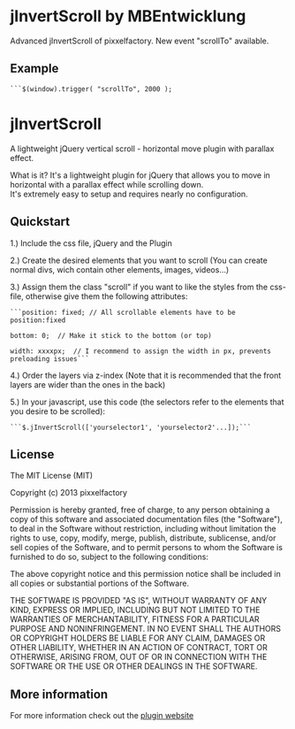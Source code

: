 jInvertScroll by MBEntwicklung
=============

Advanced jInvertScroll of pixxelfactory. New event "scrollTo" available.

Example
-------

    ```$(window).trigger( "scrollTo", 2000 );



jInvertScroll
=============

A lightweight jQuery vertical scroll - horizontal move plugin with parallax effect.

What is it?
It's a lightweight plugin for jQuery that allows you to move in horizontal with a parallax effect while scrolling down.<br/>
It's extremely easy to setup and requires nearly no configuration.

Quickstart
----------

1.) Include the css file, jQuery and the Plugin

2.) Create the desired elements that you want to scroll (You can create normal divs, wich contain other elements, images, videos...)

3.) Assign them the class "scroll" if you want to like the styles from the css-file, otherwise give them the following attributes:

    ```position: fixed;	// All scrollable elements have to be position:fixed
    
    bottom: 0;	// Make it stick to the bottom (or top)
    
    width: xxxxpx;	// I recommend to assign the width in px, prevents preloading issues```

4.) Order the layers via z-index (Note that it is recommended that the front layers are wider than the ones in the back)

5.) In your javascript, use this code (the selectors refer to the elements that you desire to be scrolled):

    ```$.jInvertScroll(['yourselector1', 'yourselector2'...]);```


License
-------

The MIT License (MIT)

Copyright (c) 2013 pixxelfactory

Permission is hereby granted, free of charge, to any person obtaining a copy
of this software and associated documentation files (the "Software"), to deal
in the Software without restriction, including without limitation the rights
to use, copy, modify, merge, publish, distribute, sublicense, and/or sell
copies of the Software, and to permit persons to whom the Software is
furnished to do so, subject to the following conditions:

The above copyright notice and this permission notice shall be included in
all copies or substantial portions of the Software.

THE SOFTWARE IS PROVIDED "AS IS", WITHOUT WARRANTY OF ANY KIND, EXPRESS OR
IMPLIED, INCLUDING BUT NOT LIMITED TO THE WARRANTIES OF MERCHANTABILITY,
FITNESS FOR A PARTICULAR PURPOSE AND NONINFRINGEMENT. IN NO EVENT SHALL THE
AUTHORS OR COPYRIGHT HOLDERS BE LIABLE FOR ANY CLAIM, DAMAGES OR OTHER
LIABILITY, WHETHER IN AN ACTION OF CONTRACT, TORT OR OTHERWISE, ARISING FROM,
OUT OF OR IN CONNECTION WITH THE SOFTWARE OR THE USE OR OTHER DEALINGS IN
THE SOFTWARE.


More information
----------------

For more information check out the [plugin website](http://www.pixxelfactory.net/jInvertScroll)
